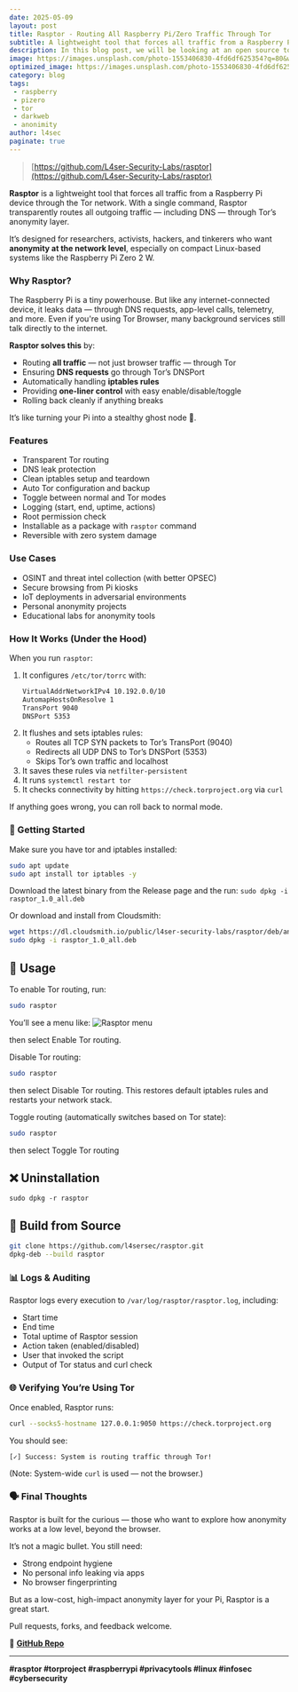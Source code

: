 ```yaml
---
date: 2025-05-09 
layout: post
title: Rasptor - Routing All Raspberry Pi/Zero Traffic Through Tor
subtitle: A lightweight tool that forces all traffic from a Raspberry Pi/Zero device through the Tor network.
description: In this blog post, we will be looking at an open source tool that forces all traffic from a Raspberry Pi device through the Tor network. With a single command, Rasptor transparently routes all outgoing traffic — including DNS — through Tor’s anonymity layer.
image: https://images.unsplash.com/photo-1553406830-4fd6df625354?q=80&w=3432&auto=format&fit=crop&ixlib=rb-4.1.0&ixid=M3wxMjA3fDB8MHxwaG90by1wYWdlfHx8fGVufDB8fHx8fA%3D%3D
optimized_image: https://images.unsplash.com/photo-1553406830-4fd6df625354?q=80&w=3432&auto=format&fit=crop&ixlib=rb-4.1.0&ixid=M3wxMjA3fDB8MHxwaG90by1wYWdlfHx8fGVufDB8fHx8fA%3D%3D
category: blog
tags:
 - raspberry
 - pizero
 - tor
 - darkweb
 - anonimity
author: l4sec
paginate: true
---
```


> [https://github.com/L4ser-Security-Labs/rasptor](https://github.com/L4ser-Security-Labs/rasptor) 

**Rasptor** is a lightweight tool that forces all traffic from a Raspberry Pi device through the Tor network. With a single command, Rasptor transparently routes all outgoing traffic — including DNS — through Tor’s anonymity layer.

It’s designed for researchers, activists, hackers, and tinkerers who want **anonymity at the network level**, especially on compact Linux-based systems like the Raspberry Pi Zero 2 W.


### Why Rasptor?
The Raspberry Pi is a tiny powerhouse. But like any internet-connected device, it leaks data — through DNS requests, app-level calls, telemetry, and more. Even if you're using Tor Browser, many background services still talk directly to the internet.

**Rasptor solves this** by:
- Routing **all traffic** — not just browser traffic — through Tor  
- Ensuring **DNS requests** go through Tor’s DNSPort  
- Automatically handling **iptables rules**  
- Providing **one-liner control** with easy enable/disable/toggle  
- Rolling back cleanly if anything breaks  

It’s like turning your Pi into a stealthy ghost node 👻.


### Features
- Transparent Tor routing  
- DNS leak protection  
- Clean iptables setup and teardown  
- Auto Tor configuration and backup  
- Toggle between normal and Tor modes  
- Logging (start, end, uptime, actions)  
- Root permission check  
- Installable as a package with `rasptor` command  
- Reversible with zero system damage  


### Use Cases
- OSINT and threat intel collection (with better OPSEC)  
- Secure browsing from Pi kiosks  
- IoT deployments in adversarial environments  
- Personal anonymity projects  
- Educational labs for anonymity tools  


### How It Works (Under the Hood)
When you run `rasptor`:

1. It configures `/etc/tor/torrc` with:
    ```sh
    VirtualAddrNetworkIPv4 10.192.0.0/10
    AutomapHostsOnResolve 1
    TransPort 9040
    DNSPort 5353
    ```
2. It flushes and sets iptables rules:
    - Routes all TCP SYN packets to Tor’s TransPort (9040)  
    - Redirects all UDP DNS to Tor’s DNSPort (5353)  
    - Skips Tor’s own traffic and localhost  
3. It saves these rules via `netfilter-persistent`  
4. It runs `systemctl restart tor`  
5. It checks connectivity by hitting `https://check.torproject.org` via `curl`  

If anything goes wrong, you can roll back to normal mode.

### 🚀 Getting Started
Make sure you have tor and iptables installed:
``` sh
sudo apt update
sudo apt install tor iptables -y
```

Download the latest binary from the Release page and the run:
```sudo dpkg -i rasptor_1.0_all.deb```

Or download and install from Cloudsmith:

``` sh
wget https://dl.cloudsmith.io/public/l4ser-security-labs/rasptor/deb/any-distro/pool/any-version/main/r/ra/rasptor_1.0/rasptor_1.0_all.deb
sudo dpkg -i rasptor_1.0_all.deb
```

## 🚀 Usage
To enable Tor routing, run:
```sh
sudo rasptor
```

You’ll see a menu like:
![Rasptor menu](https://i.postimg.cc/VsgRhK3s/rasptor-control.png "Rasptor menu")


then select Enable Tor routing.

Disable Tor routing:
```sh
sudo rasptor
```
then select Disable Tor routing.
This restores default iptables rules and restarts your network stack.


Toggle routing (automatically switches based on Tor state):
```sh
sudo rasptor
```
then select Toggle Tor routing

## ❌ Uninstallation
```sudo dpkg -r rasptor```

## 🧪 Build from Source
``` sh
git clone https://github.com/l4sersec/rasptor.git
dpkg-deb --build rasptor
```

### 📊 Logs & Auditing
Rasptor logs every execution to `/var/log/rasptor/rasptor.log`, including:

- Start time  
- End time  
- Total uptime of Rasptor session  
- Action taken (enabled/disabled)  
- User that invoked the script  
- Output of Tor status and curl check  


### 🌐 Verifying You’re Using Tor
Once enabled, Rasptor runs:

```bash
curl --socks5-hostname 127.0.0.1:9050 https://check.torproject.org
```

You should see:

```
[✓] Success: System is routing traffic through Tor!
```

(Note: System-wide `curl` is used — not the browser.)


### 🗣️ Final Thoughts
Rasptor is built for the curious — those who want to explore how anonymity works at a low level, beyond the browser.

It’s not a magic bullet. You still need:

- Strong endpoint hygiene  
- No personal info leaking via apps  
- No browser fingerprinting  

But as a low-cost, high-impact anonymity layer for your Pi, Rasptor is a great start.

Pull requests, forks, and feedback welcome.

🔗 **[GitHub Repo](https://github.com/L4ser-Security-Labs/rasptor)**

---

**#rasptor #torproject #raspberrypi #privacytools #linux #infosec #cybersecurity**

